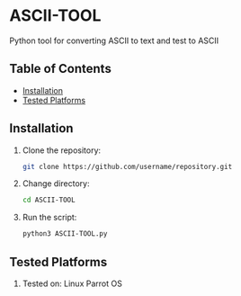 # ASCII-TOOL
Python tool for converting ASCII to text and test to ASCII

## Table of Contents

- [Installation](#installation)
- [Tested Platforms](#testedon)

## Installation

1. Clone the repository:
   ```bash
   git clone https://github.com/username/repository.git
2. Change directory:
   ```bash
   cd ASCII-TOOL
3. Run the script:
   ```bash
   python3 ASCII-TOOL.py

## Tested Platforms

1. Tested on:
   Linux Parrot OS
    
   
